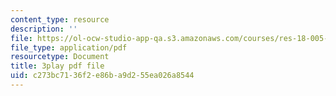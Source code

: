 ```yaml
---
content_type: resource
description: ''
file: https://ol-ocw-studio-app-qa.s3.amazonaws.com/courses/res-18-005-highlights-of-calculus-spring-2010/c273bc7136f2e86ba9d255ea026a8544_LgWFurXHX8U.pdf
file_type: application/pdf
resourcetype: Document
title: 3play pdf file
uid: c273bc71-36f2-e86b-a9d2-55ea026a8544
---
```

